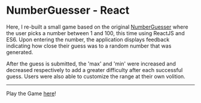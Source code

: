 # NumberGuesser - React

Here, I re-built a small game based on the original [NumberGuesser](https://github.com/kswhyte/number-guesser) where the user picks a number between 1 and 100, this time using ReactJS and ES6. Upon entering the number, the application displays feedback indicating how close their guess was to a random number that was generated. 

After the guess is submitted, the 'max' and 'min' were increased and decreased respectively to add a greater difficulty after each successful guess. Users were also able to customize the range at their own volition.

---
Play the Game [here](https://kswhyte.github.io/number-guesser-react/)!
